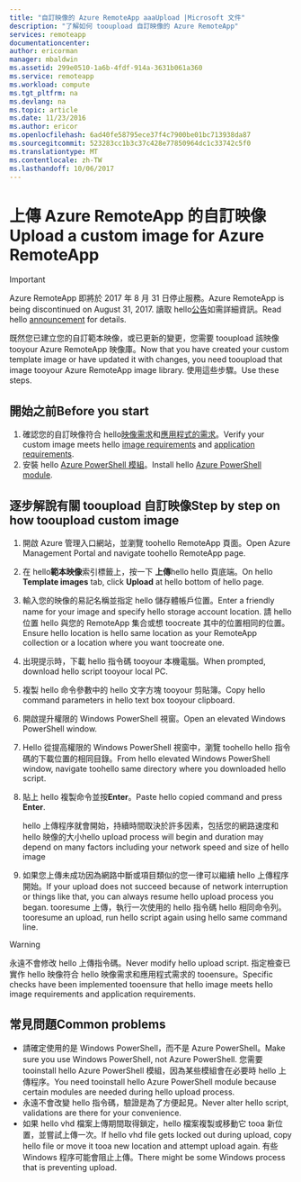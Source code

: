 ```yaml
---
title: "自訂映像的 Azure RemoteApp aaaUpload |Microsoft 文件"
description: "了解如何 tooupload 自訂映像的 Azure RemoteApp"
services: remoteapp
documentationcenter: 
author: ericorman
manager: mbaldwin
ms.assetid: 299e0510-1a6b-4fdf-914a-3631b061a360
ms.service: remoteapp
ms.workload: compute
ms.tgt_pltfrm: na
ms.devlang: na
ms.topic: article
ms.date: 11/23/2016
ms.author: ericor
ms.openlocfilehash: 6ad40fe58795ece37f4c7900be01bc713938da87
ms.sourcegitcommit: 523283cc1b3c37c428e77850964dc1c33742c5f0
ms.translationtype: MT
ms.contentlocale: zh-TW
ms.lasthandoff: 10/06/2017
---
```

# <a name="upload-a-custom-image-for-azure-remoteapp"></a><span data-ttu-id="937a2-103">上傳 Azure RemoteApp 的自訂映像</span><span class="sxs-lookup"><span data-stu-id="937a2-103">Upload a custom image for Azure RemoteApp</span></span>
> [!IMPORTANT]
> <span data-ttu-id="937a2-104">Azure RemoteApp 即將於 2017 年 8 月 31 日停止服務。</span><span class="sxs-lookup"><span data-stu-id="937a2-104">Azure RemoteApp is being discontinued on August 31, 2017.</span></span> <span data-ttu-id="937a2-105">讀取 hello[公告](https://go.microsoft.com/fwlink/?linkid=821148)如需詳細資訊。</span><span class="sxs-lookup"><span data-stu-id="937a2-105">Read hello [announcement](https://go.microsoft.com/fwlink/?linkid=821148) for details.</span></span>
> 
> 

<span data-ttu-id="937a2-106">既然您已建立您的自訂範本映像，或已更新的變更，您需要 tooupload 該映像 tooyour Azure RemoteApp 映像庫。</span><span class="sxs-lookup"><span data-stu-id="937a2-106">Now that you have created your custom template image or have updated it with changes, you need tooupload that image tooyour Azure RemoteApp image library.</span></span> <span data-ttu-id="937a2-107">使用這些步驟。</span><span class="sxs-lookup"><span data-stu-id="937a2-107">Use these steps.</span></span>

## <a name="before-you-start"></a><span data-ttu-id="937a2-108">開始之前</span><span class="sxs-lookup"><span data-stu-id="937a2-108">Before you start</span></span>
1. <span data-ttu-id="937a2-109">確認您的自訂映像符合 hello[映像需求](remoteapp-imagereqs.md)和[應用程式的需求](remoteapp-appreqs.md)。</span><span class="sxs-lookup"><span data-stu-id="937a2-109">Verify your custom image meets hello [image requirements](remoteapp-imagereqs.md) and [application requirements](remoteapp-appreqs.md).</span></span>
2. <span data-ttu-id="937a2-110">安裝 hello [Azure PowerShell 模組](/powershell/azure/overview)。</span><span class="sxs-lookup"><span data-stu-id="937a2-110">Install hello [Azure PowerShell module](/powershell/azure/overview).</span></span>

## <a name="step-by-step-on-how-tooupload-custom-image"></a><span data-ttu-id="937a2-111">逐步解說有關 tooupload 自訂映像</span><span class="sxs-lookup"><span data-stu-id="937a2-111">Step by step on how tooupload custom image</span></span>
1. <span data-ttu-id="937a2-112">開啟 Azure 管理入口網站，並瀏覽 toohello RemoteApp 頁面。</span><span class="sxs-lookup"><span data-stu-id="937a2-112">Open Azure Management Portal and navigate toohello RemoteApp page.</span></span>
2. <span data-ttu-id="937a2-113">在 hello**範本映像**索引標籤上，按一下 **上傳**hello hello 頁底端。</span><span class="sxs-lookup"><span data-stu-id="937a2-113">On hello **Template images** tab, click **Upload** at hello bottom of hello page.</span></span>
3. <span data-ttu-id="937a2-114">輸入您的映像的易記名稱並指定 hello 儲存體帳戶位置。</span><span class="sxs-lookup"><span data-stu-id="937a2-114">Enter a friendly name for your image and specify hello storage account location.</span></span> <span data-ttu-id="937a2-115">請 hello 位置 hello 與您的 RemoteApp 集合或想 toocreate 其中的位置相同的位置。</span><span class="sxs-lookup"><span data-stu-id="937a2-115">Ensure hello location is hello same location as your RemoteApp collection or a location where you want toocreate one.</span></span>
4. <span data-ttu-id="937a2-116">出現提示時，下載 hello 指令碼 tooyour 本機電腦。</span><span class="sxs-lookup"><span data-stu-id="937a2-116">When prompted, download hello script tooyour local PC.</span></span>
5. <span data-ttu-id="937a2-117">複製 hello 命令參數中的 hello 文字方塊 tooyour 剪貼簿。</span><span class="sxs-lookup"><span data-stu-id="937a2-117">Copy hello command parameters in hello text box tooyour clipboard.</span></span>
6. <span data-ttu-id="937a2-118">開啟提升權限的 Windows PowerShell 視窗。</span><span class="sxs-lookup"><span data-stu-id="937a2-118">Open an elevated Windows PowerShell window.</span></span>
7. <span data-ttu-id="937a2-119">Hello 從提高權限的 Windows PowerShell 視窗中，瀏覽 toohello hello 指令碼的下載位置的相同目錄。</span><span class="sxs-lookup"><span data-stu-id="937a2-119">From hello elevated Windows PowerShell window, navigate toohello same directory where you downloaded hello script.</span></span>
8. <span data-ttu-id="937a2-120">貼上 hello 複製命令並按**Enter**。</span><span class="sxs-lookup"><span data-stu-id="937a2-120">Paste hello copied command and press **Enter**.</span></span>
   
   <span data-ttu-id="937a2-121">hello 上傳程序就會開始，持續時間取決於許多因素，包括您的網路速度和 hello 映像的大小</span><span class="sxs-lookup"><span data-stu-id="937a2-121">hello upload process will begin and duration may depend on many factors including your network speed and size of hello image</span></span>
9. <span data-ttu-id="937a2-122">如果您上傳未成功因為網路中斷或項目類似的您一律可以繼續 hello 上傳程序開始。</span><span class="sxs-lookup"><span data-stu-id="937a2-122">If your upload does not succeed because of network interruption or things like that, you can always resume hello upload process you began.</span></span> <span data-ttu-id="937a2-123">tooresume 上傳，執行一次使用的 hello 指令碼 hello 相同命令列。</span><span class="sxs-lookup"><span data-stu-id="937a2-123">tooresume an upload, run hello script again using hello same command line.</span></span>

> [!WARNING]
> <span data-ttu-id="937a2-124">永遠不會修改 hello 上傳指令碼。</span><span class="sxs-lookup"><span data-stu-id="937a2-124">Never modify hello upload script.</span></span> <span data-ttu-id="937a2-125">指定檢查已實作 hello 映像符合 hello 映像需求和應用程式需求的 tooensure。</span><span class="sxs-lookup"><span data-stu-id="937a2-125">Specific checks have been implemented tooensure that hello image meets hello image requirements and application requirements.</span></span>
> 
> 

## <a name="common-problems"></a><span data-ttu-id="937a2-126">常見問題</span><span class="sxs-lookup"><span data-stu-id="937a2-126">Common problems</span></span>
* <span data-ttu-id="937a2-127">請確定使用的是 Windows PowerShell，而不是 Azure PowerShell。</span><span class="sxs-lookup"><span data-stu-id="937a2-127">Make sure you use Windows PowerShell, not Azure PowerShell.</span></span> <span data-ttu-id="937a2-128">您需要 tooinstall hello Azure PowerShell 模組，因為某些模組會在必要時 hello 上傳程序。</span><span class="sxs-lookup"><span data-stu-id="937a2-128">You need tooinstall hello Azure PowerShell module because certain modules are needed during hello upload process.</span></span>
* <span data-ttu-id="937a2-129">永遠不會改變 hello 指令碼，驗證是為了方便起見。</span><span class="sxs-lookup"><span data-stu-id="937a2-129">Never alter hello script, validations are there for your convenience.</span></span>
* <span data-ttu-id="937a2-130">如果 hello vhd 檔案上傳期間取得鎖定，hello 檔案複製或移動它 tooa 新位置，並嘗試上傳一次。</span><span class="sxs-lookup"><span data-stu-id="937a2-130">If hello vhd file gets locked out during upload, copy hello file or move it tooa new location and attempt upload again.</span></span> <span data-ttu-id="937a2-131">有些 Windows 程序可能會阻止上傳。</span><span class="sxs-lookup"><span data-stu-id="937a2-131">There might be some Windows process that is preventing upload.</span></span>  


